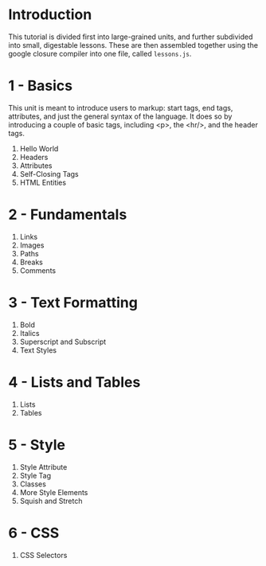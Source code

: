 Introduction
============

This tutorial is divided first into large-grained units, and further 
subdivided into small, digestable lessons. These are then assembled
together using the google closure compiler into one file, called 
`lessons.js`.

1 - Basics
==========

This unit is meant to introduce users to markup: start tags, end tags,
attributes, and just the general syntax of the language. It does so 
by introducing a couple of basic tags, including &lt;p&gt;, the &lt;hr/&gt;,
and the header tags.

1. Hello World
1. Headers
1. Attributes
1. Self-Closing Tags
1. HTML Entities

2 - Fundamentals
================

1. Links
1. Images
1. Paths
1. Breaks
1. Comments

3 - Text Formatting
==================

1. Bold
1. Italics
1. Superscript and Subscript
1. Text Styles

4 - Lists and Tables
===================

1. Lists
1. Tables

5 - Style
=========

1. Style Attribute
1. Style Tag
1. Classes
1. More Style Elements
1. Squish and Stretch

6 - CSS
=======

1. CSS Selectors